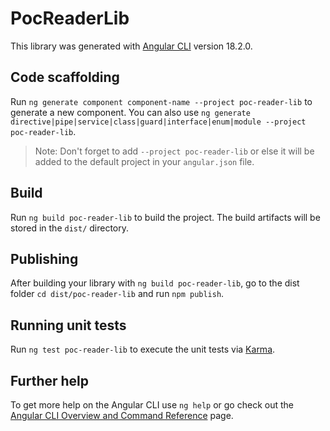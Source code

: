 # PocReaderLib

This library was generated with [Angular CLI](https://github.com/angular/angular-cli) version 18.2.0.

## Code scaffolding

Run `ng generate component component-name --project poc-reader-lib` to generate a new component. You can also use `ng generate directive|pipe|service|class|guard|interface|enum|module --project poc-reader-lib`.
> Note: Don't forget to add `--project poc-reader-lib` or else it will be added to the default project in your `angular.json` file. 

## Build

Run `ng build poc-reader-lib` to build the project. The build artifacts will be stored in the `dist/` directory.

## Publishing

After building your library with `ng build poc-reader-lib`, go to the dist folder `cd dist/poc-reader-lib` and run `npm publish`.

## Running unit tests

Run `ng test poc-reader-lib` to execute the unit tests via [Karma](https://karma-runner.github.io).

## Further help

To get more help on the Angular CLI use `ng help` or go check out the [Angular CLI Overview and Command Reference](https://angular.dev/tools/cli) page.
